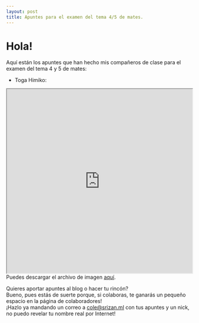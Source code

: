 ```yaml
---
layout: post
title: Apuntes para el examen del tema 4/5 de mates.
---
```


# Hola!  
  
Aquí están los apuntes que han hecho mis compañeros de clase para el examen del tema 4 y 5 de mates:

- Toga Himiko:
<iframe src="https://archivos.elblogdesexto.ml/apuntes/mates/tema5/zana.png" style="width:100%; height:500px;"></iframe>
Puedes descargar el archivo de imagen <a href="https://archivos.elblogdesexto.ml/apuntes/mates/tema5/zana.png" download>aquí</a>.  
  
Quieres aportar apuntes al blog o hacer tu rincón?  
Bueno, pues estás de suerte porque, si colaboras, te ganarás un pequeño espacio en la página de colaboradores!  
¡Hazlo ya mandando un correo a <a href="mailto:cole@srizan.ml">cole@srizan.ml</a> con tus apuntes y un nick, no puedo revelar tu nombre real por Internet!